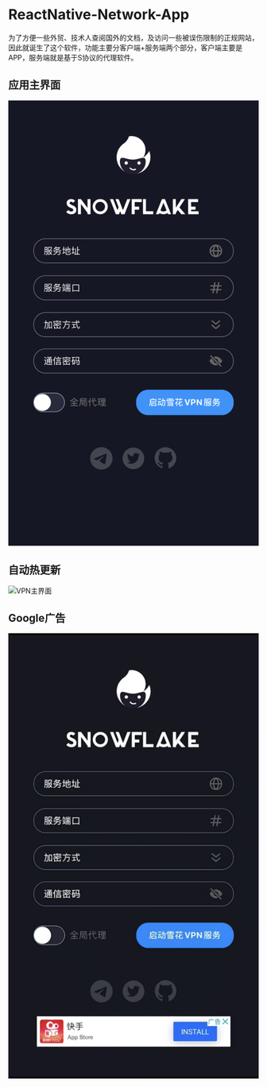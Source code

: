 # ReactNative-Network-App
为了方便一些外贸、技术人查阅国外的文档，及访问一些被误伤限制的正规网站，因此就诞生了这个软件，功能主要分客户端+服务端两个部分，客户端主要是APP，服务端就是基于S协议的代理软件。


## 应用主界面
![应用主界面](https://raw.githubusercontent.com/microfisher/ReactNative-Network-App/master/主界面.png)


## 自动热更新
![VPN主界面](https://raw.githubusercontent.com/microfisher/ReactNative-VPN-App/master/自动热更新.png)


## Google广告
![VPN主界面](https://raw.githubusercontent.com/microfisher/ReactNative-Network-App/master/Google广告.png)
